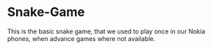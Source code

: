 # Snake-Game
This is the basic snake game, that we used to play once in our Nokia phones, when advance games where not available.
